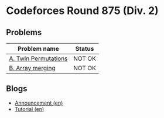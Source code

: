 # Codeforces Round 875 (Div. 2)

## Problems

|Problem name|Status|
|------------|---------|
| [A. Twin Permutations](problems/A._Twin_Permutations.md)|NOT OK|
| [B. Array merging](problems/B._Array_merging.md)|NOT OK|
## Blogs

- [Announcement (en)](blogs/Announcement_(en).md)
- [Tutorial (en)](blogs/Tutorial_(en).md)

